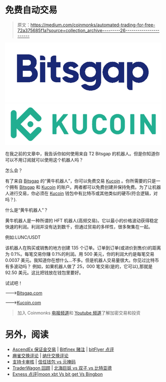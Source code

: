 # 免费自动交易

> 原文：<https://medium.com/coinmonks/automated-trading-for-free-72a375685f1a?source=collection_archive---------26----------------------->

![](img/e938887541ebc9955c699de736cf2794.png)![](img/9b786d4103afd4d211cdf21431ba58db.png)

在我之前的文章中，我告诉你如何使用来自 T2 Bitsgap 的机器人。但是你知道你可以不用订阅就可以使用这个机器人吗？

怎么会？

有了来自 [Bitsgap](https://bitsgap.com/?ref=70116acf-bot) 的“黄牛机器人”，你可以免费交易 [Kucoin](https://www.kucoin.com/ucenter/signup?rcode=r3FVU52) 。你所需要的只是一个拥有 [Bitsgap](https://bitsgap.com/?ref=70116acf-bot) 和 [Kucoin](https://www.kucoin.com/ucenter/signup?rcode=r3FVU52) 的账户。两者都可以免费创建并保持免费。为了让机器人进行交易，你必须在 [Kucoin](https://www.kucoin.com/ucenter/signup?rcode=r3FVU52) 钱包中有比特币或其他类似的硬币(符合逻辑，对吗？).

什么是“黄牛机器人”？

黄牛机器人是一种所谓的 HFT 机器人(高频交易)。它以最小的价格波动获得稳定快速的利润。利润并没有达到数千，但通过贸易的多样性，很多聚集在一起。

例如:LUNC/USDT

该机器人在购买或销售的地方创建 135 个订单。订单到订单(或进价到售价)的距离为 0.1%。每笔交易你赚 0.1%的利润。用 500 美元，你的利润大约是每笔交易 0.0037 美元。我知道你在想什么…不多。但是机器人交易量很大。你见过比特币有多波动吗？
例如，如果机器人做了 25，000 笔交易(是的，它可以),那就是 92.50 美元。这比把钱放在钱包里要好。

试试吧！

—-->[Bitsgap.com](https://bitsgap.com/?ref=70116acf-bot)

—-->[Kucoin.com](https://www.kucoin.com/ucenter/signup?rcode=r3FVU52)

> 加入 Coinmonks [电报频道](https://t.me/coincodecap)和 [Youtube 频道](https://www.youtube.com/c/coinmonks/videos)了解加密交易和投资

# 另外，阅读

*   [AscendEx 保证金交易](https://coincodecap.com/ascendex-margin-trading) | [Bitfinex 赌注](https://coincodecap.com/bitfinex-staking) | [bitFlyer 点评](https://coincodecap.com/bitflyer-review)
*   [麻雀交换评论](https://coincodecap.com/sparrow-exchange-review) | [纳什交换评论](https://coincodecap.com/nash-exchange-review)
*   [支持卡审核](https://coincodecap.com/uphold-card-review) | [信任钱包 vs 元掩码](https://coincodecap.com/trust-wallet-vs-metamask)
*   [TraderWagon 回顾](https://coincodecap.com/traderwagon-review) | [北海巨妖 vs 双子 vs 比特亚德](https://coincodecap.com/kraken-vs-gemini-vs-bityard)
*   [Exness 点评](https://coincodecap.com/exness-review)|[moon xbt Vs bit get Vs Bingbon](https://coincodecap.com/bingbon-vs-bitget-vs-moonxbt)